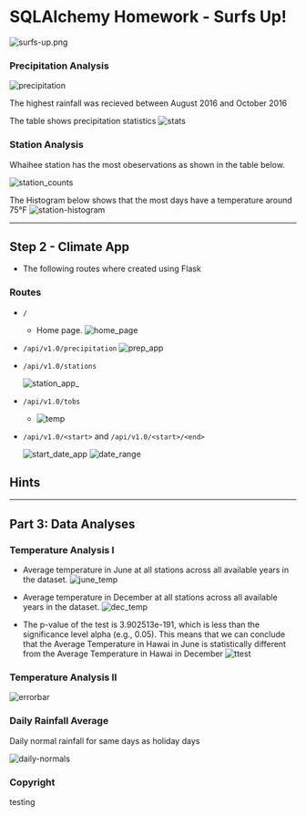 # SQLAlchemy Homework - Surfs Up!

![surfs-up.png](Images/surfs-up.png)

### Precipitation Analysis

  ![precipitation](Images/LinePlot.png)

  The highest rainfall was recieved between August 2016 and October 2016

The table shows precipitation statistics
  ![stats](Images/prep_stats.png)

### Station Analysis

Whaihee station has the most obeservations as shown in the table below.

 ![station_counts](Images/stations_count.png)

The Histogram below shows that the most days have a temperature around 75°F
    ![station-histogram](Images/Histogram.png)

- - -

## Step 2 - Climate App

* The following routes where created using Flask 

### Routes

* `/`
  * Home page.
 ![home_page](Images/home_page.png)


* `/api/v1.0/precipitation`
 ![prep_app](Images/precip_app.png)


* `/api/v1.0/stations`

   ![station_app_](Images/stations_app.png)

* `/api/v1.0/tobs`
  * ![temp](Images/tobs_app.png)

* `/api/v1.0/<start>` and `/api/v1.0/<start>/<end>`

  ![start_date_app](Images/start_date_app.png)
  ![date_range](Images/date_range_app.png)

## Hints



- - -

## Part 3: Data Analyses


### Temperature Analysis I

* Average temperature in June at all stations across all available years in the dataset. 
 ![june_temp](Images/June_Ave_Temp.png)

* Average temperature in December at all stations across all available years in the dataset.
 ![dec_temp](Images/Dec_Ave_Temp.png)

* The p-value of the test is 3.902513e-191, which is less than the significance level alpha (e.g., 0.05). This means that we can conclude that the Average Temperature in Hawai in June is statistically different from the Average Temperature in Hawai in December
 ![ttest](Images/ttest.png)


### Temperature Analysis II

  ![errorbar](Images/errorbar.png)

### Daily Rainfall Average


Daily normal rainfall for same days as holiday days

  ![daily-normals](Images/AreaPlot.png)

### Copyright

testing
